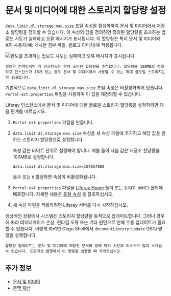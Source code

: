 # 문서 및 미디어에 대한 스토리지 할당량 설정

`data.limit.dl.storage.max.size` 포털 속성을 활성화하여 문서 및 미디어에서 저장소 할당량을 정의할 수 있습니다. 이 속성의 값을 정의하면 정의된 할당량을 초과하는 업로드 시도가 실패하고 오류 메시지가 표시됩니다. 이 할당량은 특히 문서 및 미디어와 API 사용자(예: 게시판 첨부 파일, 블로그 이미지)에 적용됩니다.

![한도를 초과하는 업로드 시도는 실패하고 오류 메시지가 표시됩니다.](./setting-storage-quotas-for-documents-and-media/images/01.png)

```{important}
설정은 전역이지만 각 인스턴스는 현재 소비된 할당량을 추적합니다. 할당량을 100MB로 정의하고 인스턴스가 10개 있는 경우 문서 및 미디어에서 사용할 수 있는 최대 글로벌 스토리지는 약 1GB입니다.
```

기본적으로 `data.limit.dl.storage.max.size` 포털 속성은 비활성화되어 있습니다. `Portal-ext.properties` 파일을 사용하여 이 값을 재정의할 수 있습니다.

Liferay 인스턴스에서 문서 및 미디어에 대한 글로벌 스토리지 할당량을 설정하려면 다음 단계를 따르십시오.

1. `Portal-ext.properties` 파일을 만듭니다.

1. `data.limit.dl.storage.max.size` 속성을 새 속성 파일에 추가하고 해당 값을 원하는 스토리지 할당량으로 설정합니다.

   속성 값은 바이트 단위로 설정해야 합니다. 예를 들어 다음 값은 저장소 할당량을 100MB로 설정합니다.

   ```properties
   data.limit.dl.storage.max.size=104857600
   ```

   음수 또는 `0` 할당하면 속성이 비활성화됩니다.

1. `Portal-ext.properties` 파일을 [Liferay Home](../../../installation-and-upgrades/reference/liferay-home.md) 폴더 또는 `[USER_HOME]` 폴더에 배포합니다. 자세한 내용은 [포털 속성](../../../installation-and-upgrades/reference/portal-properties.md) 을 참조하십시오.

1. 새 속성 파일을 적용하려면 Liferay 서버를 다시 시작하십시오.

정상적인 상황에서 시스템은 스토리지 할당량을 동적으로 업데이트합니다. 그러나 경우에 따라 데이터베이스 손상, 런타임 오류 또는 기타 원인으로 인해 수동 업데이트가 필요할 수 있습니다. 이렇게 하려면 Gogo Shell에서 `documentLibrary:update` OSGi 명령을 실행합니다.

```{warning}
할당량 업데이트는 문서 및 미디어에 저장된 문서의 양에 따라 시간과 리소스가 많이 소요될 수 있습니다. 프로덕션 환경에서 이 명령을 실행할 때 주의하십시오.
```

## 추가 정보

* [문서 및 미디어](../../documents-and-media.md)
* [문맥 재산](../../../installation-and-upgrades/reference/portal-properties.md)
